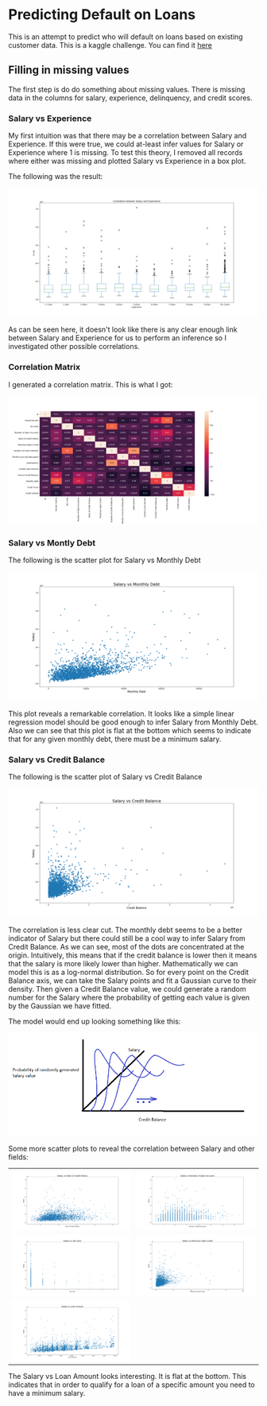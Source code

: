 # Predicting Default on Loans
This is an attempt to predict who will default on loans based on existing customer data. 
This is a kaggle challenge. 
You can find it [here](https://www.kaggle.com/c/credit-default-prediction-ai-big-data/)

## Filling in missing values
The first step is do do something about missing values. 
There is missing data in the columns for salary, experience, delinquency, and credit scores.

### Salary vs Experience
My first intuition was that there may be a correlation between Salary and Experience. 
If this were true, we could at-least infer values for Salary or Experience where 1 is missing. 
To test this theory, I removed all records where either was missing and 
plotted Salary vs Experience in a box plot.

The following was the result:

![Default](./viz/SalaryVsExperience.png)

As can be seen here, it doesn't look like there is any clear enough link between Salary and Experience
for us to perform an inference so I investigated other possible correlations.

### Correlation Matrix
I generated a correlation matrix. This is what I got:

![Default](./viz/CorrelationMatrix.png)

### Salary vs Montly Debt

The following is the scatter plot for Salary vs Monthly Debt

![Default](./viz/SalaryVsMonthlyDebt.png)

This plot reveals a remarkable correlation. It looks like a simple linear
regression model should be good enough to infer Salary from Monthly Debt.
Also we can see that this plot is flat at the bottom which seems to 
indicate that for any given monthly debt, there must be a minimum salary.

### Salary vs Credit Balance
The following is the scatter plot of Salary vs Credit Balance

![Default](./viz/SalaryVsCreditBalance.png)

The correlation is less clear cut. The monthly debt seems to be a better
indicator of Salary but there could still be a cool way to infer Salary from
Credit Balance. As we can see, most of the dots are concentrated at the origin.
Intuitively, this means that if the credit balance is lower then it means that 
the salary is more likely lower than higher. Mathematically we can model
this is as a log-normal distribution. So for every point on the 
Credit Balance axis, we can take the Salary points and fit a Gaussian curve to their
density. Then given a Credit Balance value, we could generate a random
number for the Salary where the probability of getting each value is given
by the Gaussian we have fitted.

The model would end up looking something like this:

![Default](./viz/SalaryVsCreditBalanceModelIntuition.png)

Some more scatter plots to reveal the correlation between Salary and other fields:

| | | 
|:-------------------------:|:-------------------------:|
![Default](./viz/SalaryVsCreditHistory.png)|![Default](./viz/SalaryVsNumberOfOpenAccounts.png)
![Default](./viz/SalaryVsTaxLiens.png)|![Default](./viz/SalaryVsMaxOpenCredit.png)
![Default](./viz/SalaryVsLoanAmount.png) |

The Salary vs Loan Amount looks interesting. It is flat at the bottom. 
This indicates that in order to qualify for a loan of a specific amount you need to have 
a minimum salary.